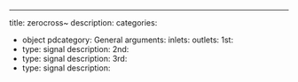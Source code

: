 ---
title: zerocross~
description:
categories:
 - object
pdcategory: General
arguments:
inlets:
outlets:
  1st:
  - type: signal
    description:
  2nd:
  - type: signal
    description:
  3rd:
  - type: signal
    description:
